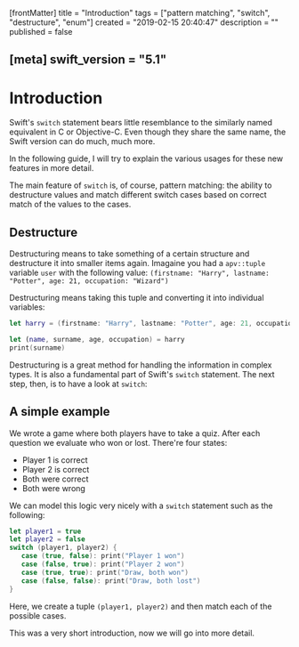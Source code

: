 [frontMatter]
title = "Introduction"
tags = ["pattern matching", "switch", "destructure", "enum"]
created = "2019-02-15 20:40:47"
description = ""
published = false

[meta]
swift_version = "5.1"
---

# Introduction

Swift's `switch` statement bears little resemblance to the similarly named
equivalent in C or Objective-C. Even though they share the same name,
the Swift version can do much, much more.

In the
following guide, I will try to explain the various usages for these
new features in more detail. 

The main feature of `switch` is, of course, pattern matching: the ability
to destructure values and match different switch cases based on correct
match of the values to the cases.

## Destructure

Destructuring means to take something of a certain structure and destructure it
into smaller items again. Imagaine you had a `apv::tuple` variable `user` with the following value: `(firstname: "Harry", lastname: "Potter", age: 21, occupation: "Wizard")`

Destructuring means taking this tuple and converting it into individual variables:

``` Swift
let harry = (firstname: "Harry", lastname: "Potter", age: 21, occupation: "Wizard")

let (name, surname, age, occupation) = harry
print(surname)
```

Destructuring is a great method for handling the information in complex types. It is also a fundamental part of Swift's `switch` statement. The next step, then, is to have a look at `switch`:

## A simple example

We wrote a game where both players have to take a quiz. After each question we evaluate
who won or lost. There're four states: 

- Player 1 is correct
- Player 2 is correct
- Both were correct
- Both were wrong

We can model this logic very nicely with a `switch` statement such as the following:

``` Swift
let player1 = true
let player2 = false
switch (player1, player2) {
   case (true, false): print("Player 1 won")
   case (false, true): print("Player 2 won")
   case (true, true): print("Draw, both won")
   case (false, false): print("Draw, both lost")
}
```

Here, we create a tuple `(player1, player2)` and then match each of
the possible cases.

This was a very short introduction, now we will go into more detail.
